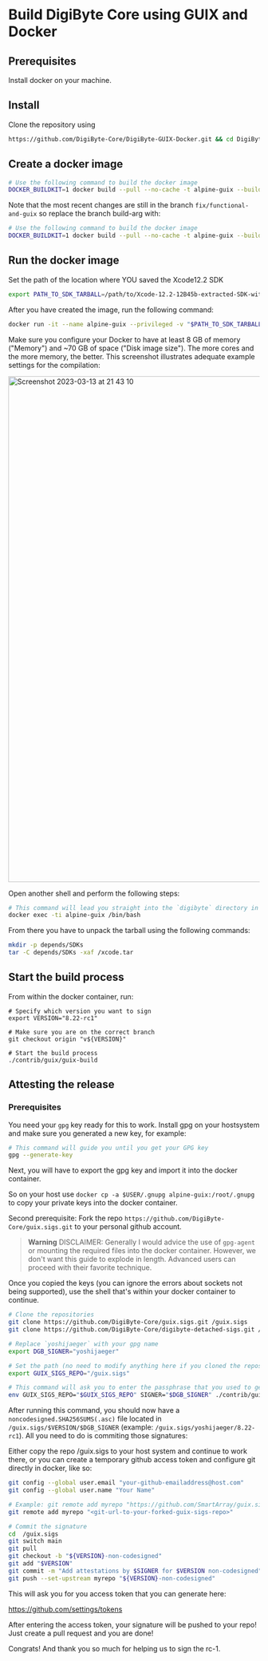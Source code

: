 # Build DigiByte Core using GUIX and Docker

## Prerequisites
Install docker on your machine.

## Install
Clone the repository using

```bash
https://github.com/DigiByte-Core/DigiByte-GUIX-Docker.git && cd DigiByte-GUIX-Docker
```

## Create a docker image
```bash
# Use the following command to build the docker image
DOCKER_BUILDKIT=1 docker build --pull --no-cache -t alpine-guix --build-arg branch=release/v8.22-rc1 - < Dockerfile
```

Note that the most recent changes are still in the branch `fix/functional-and-guix` so replace the branch build-arg with:

```bash
# Use the following command to build the docker image
DOCKER_BUILDKIT=1 docker build --pull --no-cache -t alpine-guix --build-arg branch=fix/functional-and-guix - < Dockerfile
```

## Run the docker image
Set the path of the location where YOU saved the Xcode12.2 SDK
```bash
export PATH_TO_SDK_TARBALL=/path/to/Xcode-12.2-12B45b-extracted-SDK-with-libcxx-headers.tar.gz
```

After you have created the image, run the following command:

```bash
docker run -it --name alpine-guix --privileged -v "$PATH_TO_SDK_TARBALL:/xcode.tar" alpine-guix
```

Make sure you configure your Docker to have at least 8 GB of memory ("Memory") and ~70 GB of space ("Disk image size").
The more cores and the more memory, the better. This screenshot illustrates adequate example settings for the compilation: 

<img width="1014" alt="Screenshot 2023-03-13 at 21 43 10" src="https://user-images.githubusercontent.com/934592/224827683-afa67e86-6c3b-4a6e-b95b-6d07179b0e12.png">

Open another shell and perform the following steps:

```bash
# This command will lead you straight into the `digibyte` directory in that container.
docker exec -ti alpine-guix /bin/bash
```

From there you have to unpack the tarball using the following commands:

```bash
mkdir -p depends/SDKs
tar -C depends/SDKs -xaf /xcode.tar
```

## Start the build process
From within the docker container, run:

```
# Specify which version you want to sign
export VERSION="8.22-rc1"

# Make sure you are on the correct branch
git checkout origin "v${VERSION}"

# Start the build process
./contrib/guix/guix-build
```


## Attesting the release

### Prerequisites
You need your `gpg` key ready for this to work. Install gpg on your hostsystem and make sure you generated a new key, for example:

```bash
# This command will guide you until you get your GPG key
gpg --generate-key
```

Next, you will have to export the gpg key and import it into the docker container.

So on your host use `docker cp -a $USER/.gnupg alpine-guix:/root/.gnupg` to copy your private keys into the docker container.

Second prerequisite: Fork the repo `https://github.com/DigiByte-Core/guix.sigs.git` to your personal github account.

> **Warning**
> DISCLAIMER: Generally I would advice the use of `gpg-agent` or mounting the required files into the docker container. However, we don't want this guide to explode in length. Advanced users can proceed with their favorite technique.

Once you copied the keys (you can ignore the errors about sockets not being supported), use the shell that's within your docker container to continue.

```bash
# Clone the repositories
git clone https://github.com/DigiByte-Core/guix.sigs.git /guix.sigs
git clone https://github.com/DigiByte-Core/digibyte-detached-sigs.git /digibyte-detached-sigs

# Replace `yoshijaeger` with your gpg name
export DGB_SIGNER="yoshijaeger"

# Set the path (no need to modify anything here if you cloned the repos as mentioned above)
export GUIX_SIGS_REPO="/guix.sigs" 

# This command will ask you to enter the passphrase that you used to generate the gpg keys
env GUIX_SIGS_REPO="$GUIX_SIGS_REPO" SIGNER="$DGB_SIGNER" ./contrib/guix/guix-attest
```

After running this command, you should now have a `noncodesigned.SHA256SUMS(.asc)` file located in `/guix.sigs/$VERSION/$DGB_SIGNER` (example: `/guix.sigs/yoshijaeger/8.22-rc1`). All you need to do is commiting those signatures:

Either copy the repo /guix.sigs to your host system and continue to work there, or you can create a temporary github access token and configure git directly in docker, like so:

```bash
git config --global user.email "your-github-emailaddress@host.com"
git config --global user.name "Your Name"

# Example: git remote add myrepo "https://github.com/SmartArray/guix.sigs.git"
git remote add myrepo "<git-url-to-your-forked-guix-sigs-repo>"
```

```bash
# Commit the signature
cd  /guix.sigs
git switch main
git pull
git checkout -b "${VERSION}-non-codesigned"
git add "$VERSION"
git commit -m "Add attestations by $SIGNER for $VERSION non-codesigned"
git push --set-upstream myrepo "${VERSION}-non-codesigned"
```

This will ask you for you access token that you can generate here:

https://github.com/settings/tokens

After entering the access token, your signature will be pushed to your repo! Just create a pull request and you are done!

Congrats! And thank you so much for helping us to sign the rc-1.

